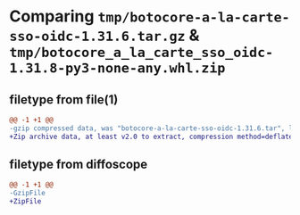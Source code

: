# Comparing `tmp/botocore-a-la-carte-sso-oidc-1.31.6.tar.gz` & `tmp/botocore_a_la_carte_sso_oidc-1.31.8-py3-none-any.whl.zip`

## filetype from file(1)

```diff
@@ -1 +1 @@
-gzip compressed data, was "botocore-a-la-carte-sso-oidc-1.31.6.tar", last modified: Thu Jul 20 01:20:41 2023, max compression
+Zip archive data, at least v2.0 to extract, compression method=deflate
```

## filetype from diffoscope

```diff
@@ -1 +1 @@
-GzipFile
+ZipFile
```

